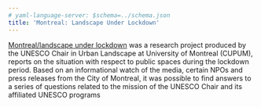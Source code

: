 ```yaml
---
# yaml-language-server: $schema=../schema.json
title: 'Montreal: Landscape Under Lockdown'
---
```


[Montreal/landscape under lockdown]({url}) was a research project produced by the UNESCO Chair in Urban Landscape at University of Montreal (CUPUM), reports on the situation with respect to public spaces during the lockdown period. Based on an informational watch of the media, certain NPOs and press releases from the City of Montreal, it was possible to find answers to a series of questions related to the mission of the UNESCO Chair and its affiliated UNESCO programs
